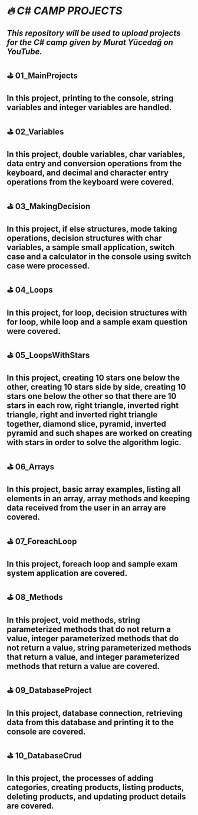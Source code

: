  # *_🔥 C# CAMP PROJECTS_*
_This repository will be used to upload projects for the C# camp given by Murat Yücedağ on YouTube._
-

## ⛳ 01_MainProjects
In this project, printing to the console, string variables and integer variables are handled.
-

## ⛳ 02_Variables
In this project, double variables, char variables, data entry and conversion operations from the keyboard, and decimal and character entry operations from the keyboard were covered.
-

## ⛳ 03_MakingDecision
In this project, if else structures, mode taking operations, decision structures with char variables, a sample small application, switch case and a calculator in the console using switch case were processed.
-

## ⛳ 04_Loops
In this project, for loop, decision structures with for loop, while loop and a sample exam question were covered.
-

## ⛳ 05_LoopsWithStars
In this project, creating 10 stars one below the other, creating 10 stars side by side, creating 10 stars one below the other so that there are 10 stars in each row, right triangle, inverted right triangle, right and inverted right triangle together, diamond slice, pyramid, inverted pyramid and such shapes are worked on creating with stars in order to solve the algorithm logic.
-

## ⛳ 06_Arrays
In this project, basic array examples, listing all elements in an array, array methods and keeping data received from the user in an array are covered.
-

## ⛳ 07_ForeachLoop
In this project, foreach loop and sample exam system application are covered.
-

## ⛳ 08_Methods
In this project, void methods, string parameterized methods that do not return a value, integer parameterized methods that do not return a value, string parameterized methods that return a value, and integer parameterized methods that return a value are covered.
-

## ⛳ 09_DatabaseProject
In this project, database connection, retrieving data from this database and printing it to the console are covered.
-

## ⛳ 10_DatabaseCrud
In this project, the processes of adding categories, creating products, listing products, deleting products, and updating product details are covered.
-
